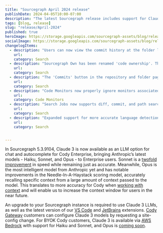 ```yaml
---
title: "Sourcegraph April 2024 release"
publishDate: 2024-04-05T10:00-07:00
description: "The latest Sourcegraph release includes support for Claude 3 models in Cody Enterprise."
tags: [blog, release]
slug: "release/April-2024"
published: true
heroImage: https://storage.googleapis.com/sourcegraph-assets/blog/release-post/5.3.9104-april-2024/sourcegraph-5-3-9104-release-image.png 
socialImage: https://storage.googleapis.com/sourcegraph-assets/blog/release-post/5.3.9104-april-2024/sourcegraph-5-3-9104-release-image.png
changelogItems:
  - description: "Users can now view the commit history at the folder level when browsing."
    url:
    category: Search
  - description: "Sourcegraph Own has been renamed 'code ownership'. This change does not impact the feature in any way."
    url:
    category: Search
  - description: "The 'Commits' button in the repository and folder pages links to commits in the current revision instead of in the default branch."
    url:
    category: Search
  - description: "Code Monitors now properly ignore monitors associated with soft-deleted users, which previously would have led to an error on the overview page."
    url:
    category: Code Monitors
  - description: "Search Jobs now supports diff, commit, and path searches. Before, only file searches were supported."
    url:
    category: Search
  - description: "Expanded support for more accurate language detection. Historically, Search relied on the filename to determine the programming language of the file, but now, it includes file contents as well."
    url:
    category: Search


---
```


<Badge text="Cody" color="violet" size="small" />

In Sourcegraph 5.3.9104, Claude 3 is now available as an LLM option for chat and autocomplete for Cody Enterprise, bringing Anthropic’s latest models - Haiku, Sonnet, and Opus - to Enterprise users. Sonnet is a [twofold improvement](https://www.anthropic.com/news/claude-3-family) in speed while remaining just as accurate. Meanwhile, Opus is the most intelligent model from Anthropic yet and has notable improvements in the Needle-In-A-Haystack scoring model, accurately recalling specific context from a large amount of context passed to the model. This translates to more accuracy for Cody when [working with context](https://sourcegraph.com/blog/how-cody-understands-your-codebase) and will enable us to increase the context window for users in the near future.

An upgrade to your Sourcegraph instance is required to use Claude 3 LLMs, as well as the latest version of our [VS Code](https://sourcegraph.com/blog/cody-vscode-1-12-0-release) and [JetBrains](https://sourcegraph.com/blog/cody-jetbrains-5-5-2-release) extensions. [Cody Gateway](https://sourcegraph.com/docs/cody/core-concepts/cody-gateway) customers can configure Claude 3 models by requesting a site-config change. For BYOK Cody customers, Claude 3 is available via [AWS Bedrock](https://aws.amazon.com/bedrock/claude/) with support for Haiku and Sonnet, and Opus is [coming soon](https://aws.amazon.com/bedrock/claude/).
